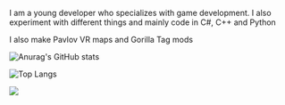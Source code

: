 I am a young developer who specializes with game development.
I also experiment with different things and mainly code in C#, C++ and Python

I also make Pavlov VR maps and Gorilla Tag mods

![Anurag's GitHub stats](https://github-readme-stats.vercel.app/api?username=Ernest326&show_icons=true&theme=radical)

![Top Langs](https://github-readme-stats.vercel.app/api/top-langs/?username=Ernest326&layout=compact&theme=radical)

<img src=https://niamhshaw.ie/wp-content/uploads/2021/05/Patreon-Button.png href=https://www.patreon.com/Ernest326></img>


<!--
**Ernest326/Ernest326** is a ✨ _special_ ✨ repository because its `README.md` (this file) appears on your GitHub profile.

Here are some ideas to get you started:

- 🔭 I’m currently working on ...
- 🌱 I’m currently learning ...
- 👯 I’m looking to collaborate on ...
- 🤔 I’m looking for help with ...
- 💬 Ask me about ...
- 📫 How to reach me: ...
- 😄 Pronouns: ...
- ⚡ Fun fact: ...
-->
